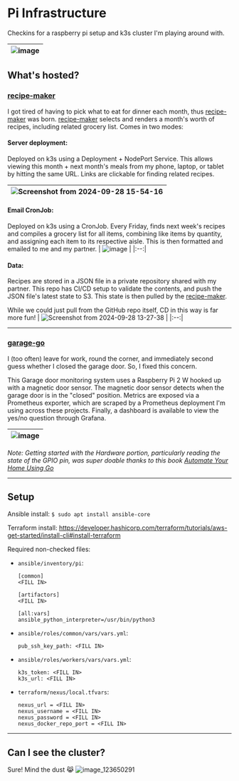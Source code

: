# Pi Infrastructure
Checkins for a raspberry pi setup and k3s cluster I'm playing around with.

| ![image](https://github.com/user-attachments/assets/3b9e1048-1b2b-49bd-9887-1338c3262ce7) |
|:--:|

## What's hosted?

### [recipe-maker](https://github.com/andrewpollack/pi-infrastructure/tree/main/containers/meals-go)

I got tired of having to pick what to eat for dinner each month, thus [recipe-maker](https://github.com/andrewpollack/pi-infrastructure/tree/main/containers/meals-go)
was born. [recipe-maker](https://github.com/andrewpollack/pi-infrastructure/tree/main/containers/meals-go) selects and renders a month's worth of recipes, including related grocery list. Comes in two modes:
#### Server deployment:
Deployed on k3s using a Deployment + NodePort Service. This allows viewing this month + next month's meals from my phone, laptop, or tablet by hitting the same URL. Links are clickable for finding related recipes.

| ![Screenshot from 2024-09-28 15-54-16](https://github.com/user-attachments/assets/92b2241f-ee41-4184-aa17-0ba6494cf091) |
|:--:|


#### Email CronJob:
Deployed on k3s using a CronJob. Every Friday, finds next week's recipes and compiles a grocery list for all items, combining like items by quantity, and assigning each item to its respective aisle. This is then formatted and emailed to me and my partner.
| ![image](https://github.com/user-attachments/assets/2e57dca2-dede-421a-b83b-1b44fb7f60d1) |
|:--:|

#### Data:
Recipes are stored in a JSON file in a private repository shared with my partner.
This repo has CI/CD setup to validate the contents, and push the JSON file's latest state to S3. This state is then pulled
by the [recipe-maker](https://github.com/andrewpollack/pi-infrastructure/tree/main/containers/meals-go).

While we could just pull from the GitHub repo itself, CD in this way is far more fun!
| ![Screenshot from 2024-09-28 13-27-38](https://github.com/user-attachments/assets/4b9abc7b-37e7-4730-8e1a-121b2c9d3536) |
|:--:|

---

### [garage-go](https://github.com/andrewpollack/pi-infrastructure/tree/main/containers/garage-go)

I (too often) leave for work, round the corner, and immediately second guess whether I closed the garage door. So, I fixed this concern.

This Garage door monitoring system uses a Raspberry Pi 2 W hooked up with a magnetic door sensor. The magnetic door sensor detects when the garage door is in the "closed" position. Metrics are exposed via
a Prometheus exporter, which are scraped by a Prometheus deployment I'm using across these projects. Finally, a dashboard is available to view the yes/no question through Grafana.

| ![image](https://github.com/user-attachments/assets/5e800534-3013-4760-a3e6-b6288c50d657) |
|:--:|


*Note: Getting started with the Hardware portion, particularly reading the state of the GPIO pin, was super doable thanks to this book <ins>[Automate Your Home Using Go](https://pragprog.com/titles/gohome/automate-your-home-using-go/)</ins>*
 
---

## Setup
Ansible install:
`$ sudo apt install ansible-core`

Terraform install:
https://developer.hashicorp.com/terraform/tutorials/aws-get-started/install-cli#install-terraform

Required non-checked files:
* `ansible/inventory/pi`:
    ```
    [common]
    <FILL IN>

    [artifactors]
    <FILL IN>

    [all:vars]
    ansible_python_interpreter=/usr/bin/python3

    ```
* `ansible/roles/common/vars/vars.yml`:
    ```
    pub_ssh_key_path: <FILL IN>
    ```
* `ansible/roles/workers/vars/vars.yml`:
    ```
    k3s_token: <FILL IN>
    k3s_url: <FILL IN>
    ```
* `terraform/nexus/local.tfvars`:
    ```
    nexus_url = <FILL IN>
    nexus_username = <FILL IN>
    nexus_password = <FILL IN>
    nexus_docker_repo_port = <FILL IN>
    ```

---

## Can I see the cluster?

Sure! Mind the dust 😹
![image_123650291](https://github.com/user-attachments/assets/8e0d6666-116b-43fb-9084-b6f32adf706a)
